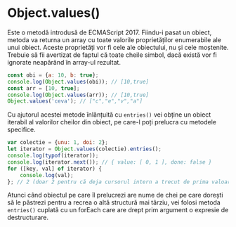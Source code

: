 # Object.values()

Este o metodă introdusă de ECMAScript 2017. Fiindu-i pasat un obiect, metoda va returna un array cu toate valorile proprietăților enumerabile ale unui obiect. Aceste proprietăți vor fi cele ale obiectului, nu și cele moștenite. Trebuie să fii avertizat de faptul că toate cheile simbol, dacă există vor fi ignorate neapărând în array-ul rezultat.

```javascript
const obi = {a: 10, b: true};
console.log(Object.values(obi)); // [10,true]
const arr = [10, true];
console.log(Object.values(arr)); // [10,true]
Object.values('ceva'); // ["c","e","v","a"]
```

Cu ajutorul acestei metode înlănțuită cu `entries()` vei obține un obiect iterabil al valorilor cheilor din obiect, pe care-l poți prelucra cu metodele specifice.

```javascript
var colectie = {unu: 1, doi: 2};
let iterator = Object.values(colectie).entries();
console.log(typof(iterator));
console.log(iterator.next()); // { value: [ 0, 1 ], done: false }
for ([key, val] of iterator) {
    console.log(val);
}; // 2 (doar 2 pentru că deja cursorul intern a trecut de prima valoare)
```

Atunci când obiectul pe care îl prelucrezi are nume de chei pe care dorești să le păstrezi pentru a recrea o altă structură mai târziu, vei folosi metoda `entries()` cuplată cu un forEach care are drept prim argument o expresie de destructurare.
